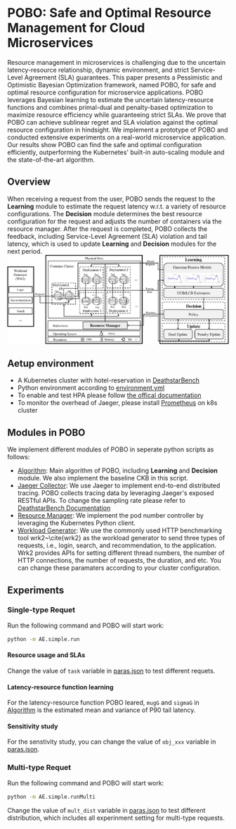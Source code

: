 # POBO: Safe and Optimal Resource Management for Cloud Microservices
Resource management in microservices is challenging due to the uncertain latency-resource relationship, dynamic environment, and strict Service-Level Agreement (SLA) guarantees. This paper presents a Pessimistic and Optimistic Bayesian Optimization framework, named POBO, for safe and optimal resource configuration for microservice applications. POBO leverages Bayesian learning to estimate the uncertain latency-resource functions and combines primal-dual and penalty-based optimization to maximize resource efficiency while guaranteeing strict SLAs. We prove that POBO can achieve sublinear regret and SLA violation against the optimal resource configuration in hindsight. We implement a prototype of POBO and conducted extensive experiments on a real-world microservice application. Our results show POBO can find the safe and optimal configuration efficiently, outperforming the Kubernetes' built-in auto-scaling module and the state-of-the-art algorithm.

## Overview
When receiving a request from the user, POBO sends the request to the **Learning** module to estimate the request latency w.r.t. a variety of resource configurations. The **Decision** module  determines the best resource configuration for the request and adjusts the number of containers via the resource manager. After the request is completed, POBO collects the feedback, including Service-Level Agreement (SLA) violation and tail latency, which is used to update **Learning** and **Decision** modules for the next period.
![System arch. of POBO](./workflow-v4.png)

## Aetup environment
- A Kubernetes cluster with hotel-reservation in [DeathstarBench](https://github.com/delimitrou/DeathStarBench)
- Python environment according to [environment.yml](./environment.yml)
- To enable and test HPA please follow [the offical documentation](https://kubernetes.io/docs/tasks/run-application/horizontal-pod-autoscale-walkthrough/) 
- To monitor the overhead of Jaeger, please install [Prometheus](https://prometheus.io/) on k8s cluster

## Modules in POBO
We implement different modules of POBO in seperate python scripts as follows:

- [Algorithm](./algo.py): Main algorithm of POBO, including **Learning** and **Decision** module. We also implement the baseline CKB in this script.
- [Jaeger Collector](./jaegerCollector.py): We use Jaeger to implement end-to-end distributed tracing. POBO collects tracing data by leveraging Jaeger's exposed RESTful APIs. To change the sampling rate please refer to [DeathstarBench Documentation](https://github.com/delimitrou/DeathStarBench)
- [Resource Manager](./k8sManager.py): We implement the pod number controller by leveraging the Kubernetes Python client.
- [Workload Generator](./wrk2LoadGenerator.py): We use the commonly used HTTP benchmarking tool wrk2~\cite{wrk2} as the workload generator to send three types of requests, i.e., login, search, and recommendation, to the application. Wrk2 provides APIs for setting different thread numbers, the number of HTTP connections, the number of requests, the duration, and etc. You can change these paramaters according to your cluster configuration.


## Experiments
### Single-type Requet
Run the following command and POBO will start work:
```bash
python -m AE.simple.run
```

#### Resource usage and SLAs
Change the value of `task` variable in [paras.json](paras.json) to test different requets.

#### Latency-resource function learning
For the latency-resource function POBO leared, `mugG` and `sigmaG` in [Algorithm](./algo.py) is the estimated mean and variance of P90 tail latency.

#### Sensitivity study
For the senstivity study, you can change the value of `obj_xxx` variable in [paras.json](paras.json).


### Multi-type Requet
Run the following command and POBO will start work:
```bash
python -m AE.simple.runMulti
```

Change the value of `mult_dist` variable in [paras.json](paras.json) to test different distribution, which includes all experinment setting for multi-type requests.

